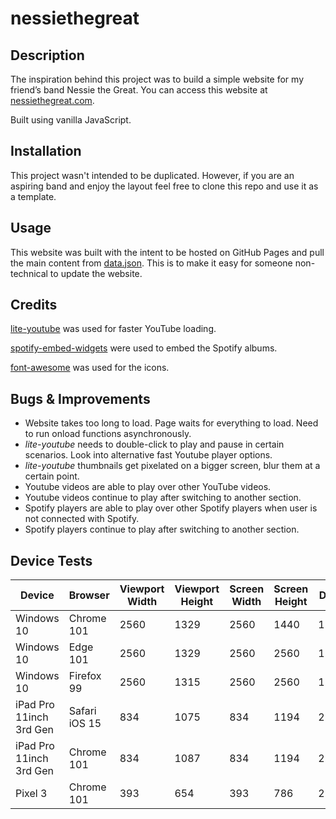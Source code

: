 # nessiethegreat

## Description

The inspiration behind this project was to build a simple website for my friend’s band Nessie the Great. You can access this website at [nessiethegreat.com](https://www.nessiethegreat.com).

Built using vanilla JavaScript.

## Installation

This project wasn't intended to be duplicated. However, if you are an aspiring band and enjoy the layout feel free to clone this repo and use it as a template.

## Usage

This website was built with the intent to be hosted on GitHub Pages and pull the main content from [data.json](./data/data.json). This is to make it easy for someone non-technical to update the website.

## Credits

[lite-youtube](https://github.com/paulirish/lite-youtube-embed) was used for faster YouTube loading.

[spotify-embed-widgets](https://developer.spotify.com/documentation/widgets/generate/embed/) were used to embed the Spotify albums.

[font-awesome](https://fontawesome.com/v4/icons/) was used for the icons.

## Bugs & Improvements

- Website takes too long to load. Page waits for everything to load. Need to run onload functions asynchronously.
- *lite-youtube* needs to double-click to play and pause in certain scenarios. Look into alternative fast Youtube player options.
- *lite-youtube* thumbnails get pixelated on a bigger screen, blur them at a certain point.
- Youtube videos are able to play over other YouTube videos.
- Youtube videos continue to play after switching to another section.
- Spotify players are able to play over other Spotify players when user is not connected with Spotify.
- Spotify players continue to play after switching to another section.

## Device Tests

| Device                  | Browser       | Viewport Width | Viewport Height | Screen Width | Screen Height | DPR  | Default View | Alt View                         | Notes                                                |
|-------------------------|---------------|----------------|-----------------|--------------|---------------|------|--------------|----------------------------------|------------------------------------------------------|
| Windows 10              | Chrome 101    | 2560           | 1329            | 2560         | 1440          | 1.00 | 5/1/2022     | null                             |                                                      |
| Windows 10              | Edge 101      | 2560           | 1329            | 2560         | 2560          | 1.00 | 5/1/2022     | null                             |                                                      |
| Windows 10              | Firefox 99    | 2560           | 1315            | 2560         | 2560          | 1.00 | 5/1/2022     | null                             |                                                      |
| iPad Pro 11inch 3rd Gen | Safari iOS 15 | 834            | 1075            | 834          | 1194          | 2.00 | 5/1/2022     | 5/1/2022                         |                                                      |
| iPad Pro 11inch 3rd Gen | Chrome 101    | 834            | 1087            | 834          | 1194          | 2.00 | 5/1/2022     | 5/1/2022                         |                                                      |
| Pixel 3                 | Chrome 101    | 393            | 654             | 393          | 786           | 2.75 | 5/1/2022     | 5/1/2022                         |                                                      |